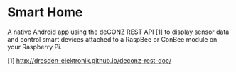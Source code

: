 # Smart Home

A native Android app using the deCONZ REST API [1] to display sensor data and control smart devices attached to a RaspBee or ConBee module on your Raspberry Pi.




[1] http://dresden-elektronik.github.io/deconz-rest-doc/
